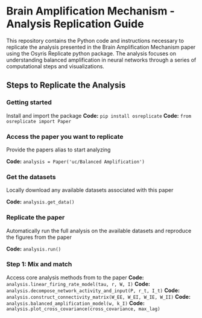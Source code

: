 # Brain Amplification Mechanism - Analysis Replication Guide

This repository contains the Python code and instructions necessary to replicate the analysis presented in the Brain Amplification Mechanism paper using the Osyris Replicate python package. The analysis focuses on understanding balanced amplification in neural networks through a series of computational steps and visualizations.

## Steps to Replicate the Analysis

### Getting started
Install and import the package
**Code:** `pip install osreplicate`
**Code:** `from osreplicate import Paper`

### Access the paper you want to replicate
Provide the papers alias to start analyzing

**Code:** `analysis = Paper('uc/Balanced Amplification')`

### Get the datasets
Locally download any available datasets associated with this paper

**Code:** `analysis.get_data()`

### Replicate the paper
Automatically run the full analysis on the available datasets and reproduce the figures from the paper

**Code:** `analysis.run()`

### Step 1: Mix and match
Access core analysis methods from to the paper
**Code:** `analysis.linear_firing_rate_model(tau, r, W, I)`
**Code:** `analysis.decompose_network_activity_and_input(P, r_t, I_t)`
**Code:** `analysis.construct_connectivity_matrix(W_EE, W_EI, W_IE, W_II)`
**Code:** `analysis.balanced_amplification_model(w, k_I)`
**Code:** `analysis.plot_cross_covariance(cross_covariance, max_lag)`
